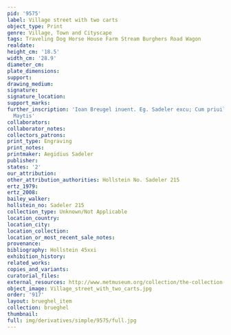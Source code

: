 ```yaml
---
pid: '9575'
label: Village street with two carts
object_type: Print
genre: Village, Town and Cityscape
tags: Traveling Dog Horse House Farm Stream Burghers Road Wagon
realdate: 
height_cm: '18.5'
width_cm: '28.9'
diameter_cm: 
plate_dimensions: 
support: 
drawing_medium: 
signature: 
signature_location: 
support_marks: 
further_inscription: 'Ioan Breugel inuent. Eg. Sadeler excu; Cum priuil Sac: caes.
  Maytis'
collaborators: 
collaborator_notes: 
collectors_patrons: 
print_type: Engraving
print_notes: 
printmaker: Aegidius Sadeler
publisher: 
states: '2'
our_attribution: 
other_attribution_authorities: Hollstein No. Sadeler 215
ertz_1979: 
ertz_2008: 
bailey_walker: 
hollstein_no: Sadeler 215
collection_type: Unknown/Not Applicable
location_country: 
location_city: 
location_collection: 
location_or_most_recent_sale_notes: 
provenance: 
bibliography: Hollstein 45xxi
exhibition_history: 
related_works: 
copies_and_variants: 
curatorial_files: 
external_resources: http://www.metmuseum.org/collection/the-collection-online/search/382734
object_image: Village_street_with_two_carts.jpg
order: '917'
layout: brueghel_item
collection: brueghel
thumbnail: 
full: img/derivatives/simple/9575/full.jpg
---
```

